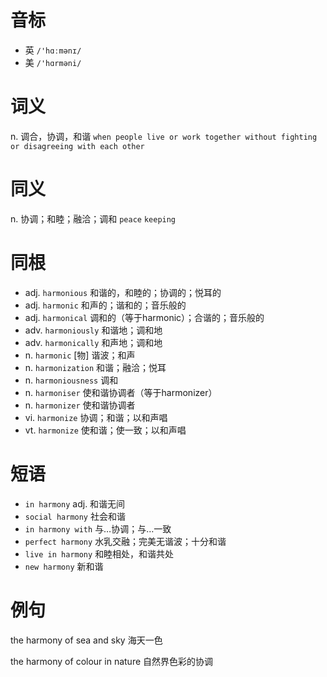 # 音标

- 英 `/'hɑːmənɪ/`
- 美 `/'hɑrməni/`

# 词义

n. 调合，协调，和谐
`when people live or work together without fighting or disagreeing with each other`

# 同义

n. 协调；和睦；融洽；调和
`peace` `keeping`

# 同根

- adj. `harmonious` 和谐的，和睦的；协调的；悦耳的
- adj. `harmonic` 和声的；谐和的；音乐般的
- adj. `harmonical` 调和的（等于harmonic）；合谐的；音乐般的
- adv. `harmoniously` 和谐地；调和地
- adv. `harmonically` 和声地；调和地
- n. `harmonic` [物] 谐波；和声
- n. `harmonization` 和谐；融洽；悦耳
- n. `harmoniousness` 调和
- n. `harmoniser` 使和谐协调者（等于harmonizer）
- n. `harmonizer` 使和谐协调者
- vi. `harmonize` 协调；和谐；以和声唱
- vt. `harmonize` 使和谐；使一致；以和声唱

# 短语

- `in harmony` adj. 和谐无间
- `social harmony` 社会和谐
- `in harmony with` 与…协调；与…一致
- `perfect harmony` 水乳交融；完美无谐波；十分和谐
- `live in harmony` 和睦相处，和谐共处
- `new harmony` 新和谐

# 例句

the harmony of sea and sky
海天一色

the harmony of colour in nature
自然界色彩的协调


